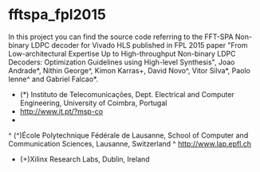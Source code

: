 # fftspa_fpl2015

In this project you can find the source code referring to the FFT-SPA Non-binary LDPC decoder for Vivado HLS published in FPL 2015 paper "From Low-architectural Expertise Up to High-throughput Non-binary LDPC Decoders: Optimization Guidelines using High-level Synthesis", Joao Andrade*, Nithin George^, Kimon Karras+, David Novo^, Vitor Silva*, Paolo Ienne^ and Gabriel Falcao*.

* (*) Instituto de Telecomunicações, Dept. Electrical and Computer Engineering, University of Coimbra, Portugal
* http://www.it.pt/?msp-co
* 
^ (^)École Polytechnique Fédérale de Lausanne, School of Computer and Communication Sciences, Lausanne, Switzerland
^ http://www.lap.epfl.ch

+ (+)Xilinx Research Labs, Dublin, Ireland 
